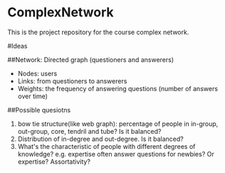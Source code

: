 # ComplexNetwork

This is the project repository for the course complex network.

#Ideas

##Network: Directed graph (questioners and answerers)
* Nodes: users
* Links: from questioners to answerers
* Weights: the frequency of answering questions (number of answers over time)

##Possible quesiotns
1.  bow tie structure(like web graph): percentage of people in in-group, out-group, core, tendril and tube? Is it balanced?
2.  Distribution of in-degree and out-degree. Is it balanced? 
3.  What's the characteristic of people with different degrees of knowledge? e.g. expertise often answer questions for newbies? Or expertise? Assortativity?
